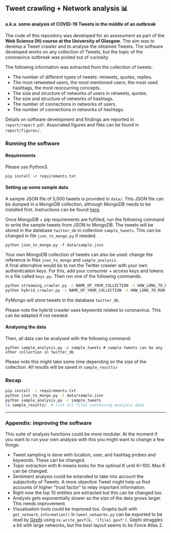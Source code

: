 ## Tweet crawling + Network analysis 📊
#### a.k.a. some analysis of COVID-19 Tweets in the middle of an outbreak

The code of this repository was developed for an assessment as part of the **Web Science (H) course at the University of Glasgow**. The aim was to develop a Tweet crawler and to analyse the obtained Tweets. The software developed works on any collection of Tweets, but the topic of the coronavirus outbreak was picked out of curiosity.

The following information was extracted from the collection of tweets:
* The number of different types of tweets: retweets, quotes, replies.
* The most retweeted users, the most mentioned users, the most used hashtags, the most reoccurring concepts.
* The size and structure of networks of users in retweets, quotes.
* The size and structure of networks of hashtags.
* The number of connections in networks of users.
* The number of connections in networks of hashtags.

Details on software development and findings are reported in `report/report.pdf`. Associated figures and files can be found in `report/figures/`.

### Running the software

#### Requirements

Please use Python3.

```
pip install -r requirements.txt
```

#### Setting up some sample data

A sample JSON file of 5,000 tweets is provided in `data/`. This JSON file can be dumped in a MongoDB collection, although MongoDB needs to be installed first. Instructions can be found [here](https://docs.mongodb.com/manual/installation/).

Once MongoDB + pip requirements are fulfilled, run the following command to write the sample tweets from JSON to MongoDB. The tweets will be stored in the database `twitter_db` in collection `sample_tweets`. This can be changed in file `json_to_mongo.py` if needed.
```
python json_to_mongo.py -f data/sample.json
```

Your own MongoDB collection of tweets can also be used: change the reference in files `json_to_mongo` and `sample_analysis`.      
 A final alternative would be to run the Twitter crawler with your own authentication keys. For this, add your consumer + access keys and tokens in a file called `keys.py`. Then run one of the following commands:

```bash
python streaming_crawler.py -c NAME_OF_YOUR_COLLECTION -t HOW_LONG_TO_RUN # runs 1% sampling
python hybrid_crawler.py -c NAME_OF_YOUR_COLLECTION -t HOW_LONG_TO_RUN
```

PyMongo will store tweets in the database `twitter_db`.    

Please note the hybrid crawler uses keywords related to coronavirus. This can be adapted if not needed.

#### Analysing the data

Then, all data can be analysed with the following command:

```
python sample_analysis.py -c sample_tweets # sample tweets can be any other collection in twitter_db
```

Please note this might take some time depending on the size of the collection.
All results will be saved in `sample_results/`

### Recap

```bash
pip install -r requirements.txt
python json_to_mongo.py -f data/sample.json
python sample_analysis.py -c sample_tweets
ls sample_results/  # list all files containing analysis data
```

_______________________

### Appendix: improving the software

This suite of analysis functions could be more modular. At the moment if you want to run your own analysis with this you might want to change a few things:

* Tweet sampling is done with location, user, and hashtag probes and keywords. These can be changed.
* Topic extraction with K-means looks for the optimal K until K=100. Max K can be changed.
* Sentiment analysis could be extended to take into account the subjectivity of Tweets. A more objective Tweet might help us find accounts of higher "trust factor" to relay important information.
* Right now the top 10 entities are extracted but this can be changed too.
* Analysis gets exponentially slower as the size of the data grows larger. This needs improvement.
* Visualisation tools could be improved too. Graphs built with `get_network_information()` in `tweet_networks.py` can be exported to be read by [Gephi](https://gephi.org) using `nx.write_gexf(G, '[file].gexf')`. Gephi struggles a bit with large networks, but the best layout seems to be Force Atlas 2.  

